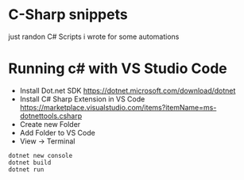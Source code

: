 # C-Sharp snippets

 just randon C# Scripts i wrote for some automations
 
 # Running c# with VS Studio Code
 
 - Install Dot.net SDK https://dotnet.microsoft.com/download/dotnet
 - Install C# Sharp Extension in VS Code https://marketplace.visualstudio.com/items?itemName=ms-dotnettools.csharp
 - Create new Folder
 - Add Folder to VS Code
 - View -> Terminal

```terminal
dotnet new console
dotnet build
dotnet run
```
